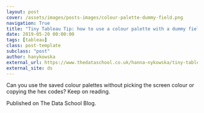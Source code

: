 ```yaml
---
layout: post
cover: /assets/images/posts-images/colour-palette-dummy-field.png
navigation: True
title: "Tiny Tableau Tip: how to use a colour palette with a dummy field"
date: 2019-05-20 00:00:00
tags: [tableau]
class: post-template
subclass: "post"
author: hanykowska
external_url: https://www.thedataschool.co.uk/hanna-nykowska/tiny-tableau-tip-how-to-use-a-colour-palette-with-a-dummy-field/
external_site: ds
---
```


Can you use the saved colour palettes without picking the screen colour or copying the hex codes? Keep on reading.

Published on The Data School Blog.
